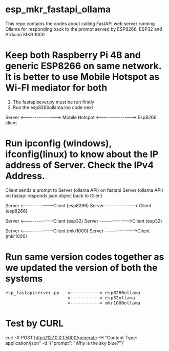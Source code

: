 # esp_mkr_fastapi_ollama
This repo contains the codes about calling FastAPI web server running Ollama for responding back to the prompt served by ESP8266, ESP32 and Arduino MKR 1000

# Keep both Raspberry Pi 4B and generic ESP8266 on same network. It is better to use Mobile Hotspot as Wi-FI mediator for both

1. The fastapisever.py must be run firstly
2. Run the esp8266ollama.ino code next

Server <--------------> Mobile Hotspot <--------------> Esp8266 client

# Run ipconfig (windows), ifconfig(linux) to know about the IP address of Server. Check the  IPv4 Address.

Client sends a prompt to Server (ollama API) on fastapi
Server (ollama API) on fastapi responds json object back to Client

Server <-------------Client (esp8266)
Server -------------> Client (esp8266)

Server <-------------Client (esp32)
Server ------------->Client (esp32)

Server <-------------Client (mkr1000)
Server ------------->Client (mkr1000)

# Run same version codes together as we updated the version of both the systems

<pre>
esp_fastapiserver.py   <-----------> esp8266ollama
                       <-----------> esp32ollama
                       <-----------> mkr1000ollama
</pre>


# Test by CURL

curl -X POST http://127.0.0.1:5000/generate -H "Content-Type: application/json" -d '{"prompt": "Why is the sky blue?"}'
